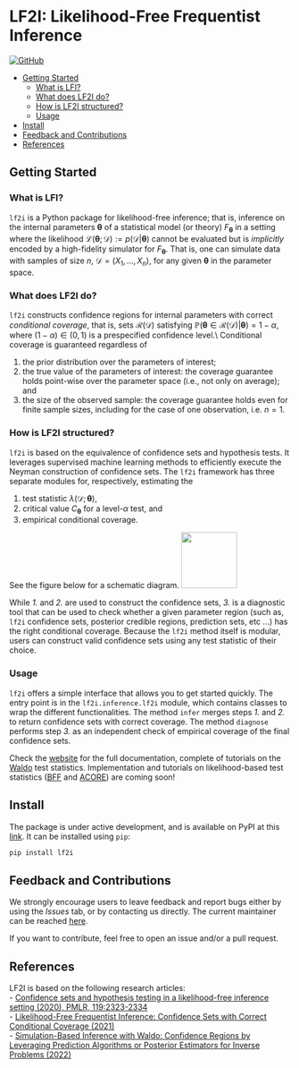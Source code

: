 # LF2I: Likelihood-Free Frequentist Inference

<!--- [![PyPI](https://img.shields.io/pypi/v/gluonts.svg?style=flat-square&color=b75347)](https://pypi.org/project/gluonts/) ---> 
[![GitHub](https://img.shields.io/github/license/lee-group-cmu/lf2i?style=flat-square)](./LICENSE.txt)

<!--- - [LF2I: Likelihood-Free Frequentist Inference](#lf2i-likelihood-free-frequentist-inference)---> 
  - [Getting Started](#getting-started)
    - [What is LFI?](#what-is-lfi)
    - [What does LF2I do?](#what-does-lf2i-do)
    - [How is LF2I structured?](#how-is-lf2i-structured)
    - [Usage](#usage)
  - [Install](#install)
  - [Feedback and Contributions](#feedback-and-contributions)
  - [References](#references)

## Getting Started

### What is LFI?
`lf2i` is a Python package for likelihood-free inference; that is, inference on the internal parameters $\boldsymbol{\theta}$ of a statistical model (or theory) $F_{\boldsymbol{\theta}}$ in a setting where the likelihood $\mathcal{L}(\boldsymbol{\theta}; \mathcal{D}):=p(\mathcal{D}|\boldsymbol{\theta})$ cannot be evaluated but is *implicitly* encoded by a high-fidelity simulator for $F_{\boldsymbol{\theta}}$. That is, one can simulate data with samples of size $n$, $\mathcal{D}=(X_1, \dots, X_n)$,  for any given $\boldsymbol{\theta}$ in the parameter space.

### What does LF2I do?
`lf2i` constructs confidence regions for internal parameters with correct *conditional coverage*, that is, sets $\mathcal{R}(\mathcal{D})$ satisfying $\mathbb{P}({\boldsymbol{\theta}} \in \mathcal{R}(\mathcal{D}) | {\boldsymbol{\theta}}) = 1 - \alpha$, where $(1 − \alpha) \in (0, 1)$ is a prespecified confidence level.\\
Conditional coverage is guaranteed regardless of
1. the prior distribution over the parameters of interest;
2. the true value of the parameters of interest: the coverage guarantee holds point-wise over the parameter space (i.e., not only on average); and
3. the size of the observed sample: the coverage guarantee holds even for finite sample sizes, including for the case of one observation, i.e. $n=1$.

### How is LF2I structured?
`lf2i` is based on the equivalence of confidence sets and hypothesis tests. It leverages supervised machine learning methods to efficiently execute the Neyman construction of confidence sets. The `lf2i` framework has three separate modules for, respectively, estimating the 
1. test statistic $\lambda(\mathcal{D}; \boldsymbol{\theta})$,
2. critical value $C_{\boldsymbol{\theta}}$ for a level-$\alpha$ test, and
3. empirical conditional coverage.

See the figure below for a schematic diagram.
<img class="hide-on-website" height="100px" src="https://lee-group-cmu.github.io/lf2i/_images/lf2i_framework.png">

While *1.* and *2.* are used to construct the confidence sets, *3.* is a diagnostic tool that can be used to check whether a given parameter region (such as, `lf2i` confidence sets, posterior credible regions, prediction sets, etc …) has the right conditional coverage. Because the `lf2i` method itself is modular, users can construct valid confidence sets using any test statistic of their choice. 

### Usage
`lf2i` offers a simple interface that allows you to get started quickly. The entry point is in the `lf2i.inference.lf2i` module, which contains classes to wrap the different functionalities. The method `infer` merges steps *1.* and *2.* to return confidence sets with correct coverage. The method `diagnose` performs step *3.* as an independent check of empirical coverage of the final confidence sets.

Check the [website](https://lee-group-cmu.github.io/lf2i/) for the full documentation, complete of tutorials on the [Waldo](https://arxiv.org/pdf/2205.15680.pdf) test statistics. Implementation and tutorials on likelihood-based test statistics ([BFF](https://arxiv.org/pdf/2107.03920.pdf) and [ACORE](http://proceedings.mlr.press/v119/dalmasso20a/dalmasso20a.pdf)) are coming soon!


## Install

The package is under active development, and is available on PyPI at this [link](https://pypi.org/project/lf2i/). It can be installed using `pip`:

```python
pip install lf2i
```

## Feedback and Contributions

We strongly encourage users to leave feedback and report bugs either by using the *Issues* tab, or by contacting us directly. The current maintainer can be reached [here](mailto:lmassera@andrew.cmu.edu).

If you want to contribute, feel free to open an issue and/or a pull request.

## References

LF2I is based on the following research articles:\
    - [Confidence sets and hypothesis testing in a likelihood-free inference setting (2020), PMLR, 119:2323-2334](http://proceedings.mlr.press/v119/dalmasso20a/dalmasso20a.pdf)\
    - [Likelihood-Free Frequentist Inference: Confidence Sets with Correct Conditional Coverage (2021)](https://arxiv.org/pdf/2107.03920.pdf)\
    - [Simulation-Based Inference with Waldo: Confidence Regions by Leveraging Prediction Algorithms or Posterior Estimators for Inverse Problems (2022)](https://arxiv.org/pdf/2205.15680.pdf)
